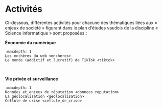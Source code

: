 # Activités

Ci-dessous, différentes activités pour chacune des thématiques liées aux « enjeux de société » figurant dans le plan d'études vaudois de la discipline « Science informatique » sont proposées : 

**Économie du numérique**
```{toctree}
:maxdepth: 1
Les enchères du web <encheres>
Le monde (addictif et lucratif) de TikTok <tiktok>
```
<br>

**Vie privée et surveillance**
```{toctree}
:maxdepth: 1
Données et enjeux de réputation <donnees_reputation>
La géolocalisation <geolocalisation>
Cellule de crise <cellule_de_crise>
```





